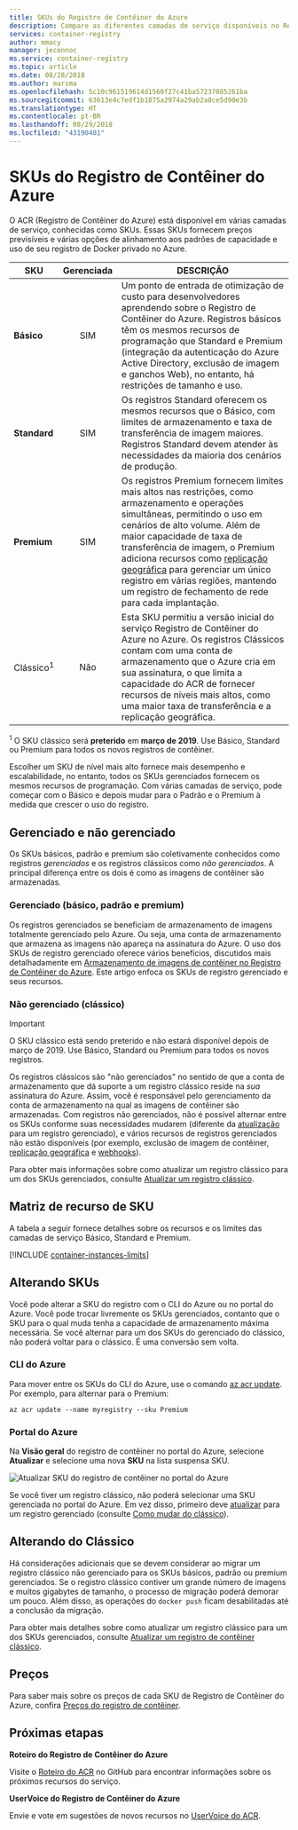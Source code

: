 ```yaml
---
title: SKUs do Registro de Contêiner do Azure
description: Compare as diferentes camadas de serviço disponíveis no Registro de Contêiner do Azure.
services: container-registry
author: mmacy
manager: jeconnoc
ms.service: container-registry
ms.topic: article
ms.date: 08/28/2018
ms.author: marsma
ms.openlocfilehash: 5c10c961519614d1560f27c41ba57237085261ba
ms.sourcegitcommit: 63613e4c7edf1b1875a2974a29ab2a8ce5d90e3b
ms.translationtype: HT
ms.contentlocale: pt-BR
ms.lasthandoff: 08/29/2018
ms.locfileid: "43190401"
---
```

# <a name="azure-container-registry-skus"></a>SKUs do Registro de Contêiner do Azure

O ACR (Registro de Contêiner do Azure) está disponível em várias camadas de serviço, conhecidas como SKUs. Essas SKUs fornecem preços previsíveis e várias opções de alinhamento aos padrões de capacidade e uso de seu registro de Docker privado no Azure.

| SKU | Gerenciada | DESCRIÇÃO |
| --- | :-------: | ----------- |
| **Básico** | SIM | Um ponto de entrada de otimização de custo para desenvolvedores aprendendo sobre o Registro de Contêiner do Azure. Registros básicos têm os mesmos recursos de programação que Standard e Premium (integração da autenticação do Azure Active Directory, exclusão de imagem e ganchos Web), no entanto, há restrições de tamanho e uso. |
| **Standard** | SIM | Os registros Standard oferecem os mesmos recursos que o Básico, com limites de armazenamento e taxa de transferência de imagem maiores. Registros Standard devem atender às necessidades da maioria dos cenários de produção. |
| **Premium** | SIM | Os registros Premium fornecem limites mais altos nas restrições, como armazenamento e operações simultâneas, permitindo o uso em cenários de alto volume. Além de maior capacidade de taxa de transferência de imagem, o Premium adiciona recursos como [replicação geográfica][container-registry-geo-replication] para gerenciar um único registro em várias regiões, mantendo um registro de fechamento de rede para cada implantação. |
| Clássico<sup>1</sup> | Não  | Esta SKU permitiu a versão inicial do serviço Registro de Contêiner do Azure no Azure. Os registros Clássicos contam com uma conta de armazenamento que o Azure cria em sua assinatura, o que limita a capacidade do ACR de fornecer recursos de níveis mais altos, como uma maior taxa de transferência e a replicação geográfica. |

<sup>1</sup> O SKU clássico será **preterido** em **março de 2019**. Use Básico, Standard ou Premium para todos os novos registros de contêiner.

Escolher um SKU de nível mais alto fornece mais desempenho e escalabilidade, no entanto, todos os SKUs gerenciados fornecem os mesmos recursos de programação. Com várias camadas de serviço, pode começar com o Básico e depois mudar para o Padrão e o Premium à medida que crescer o uso do registro.

## <a name="managed-vs-unmanaged"></a>Gerenciado e não gerenciado

Os SKUs básicos, padrão e premium são coletivamente conhecidos como registros *gerenciados* e os registros clássicos como *não gerenciados*. A principal diferença entre os dois é como as imagens de contêiner são armazenadas.

### <a name="managed-basic-standard-premium"></a>Gerenciado (básico, padrão e premium)

Os registros gerenciados se beneficiam de armazenamento de imagens totalmente gerenciado pelo Azure. Ou seja, uma conta de armazenamento que armazena as imagens não apareça na assinatura do Azure. O uso dos SKUs de registro gerenciado oferece vários benefícios, discutidos mais detalhadamente em [Armazenamento de imagens de contêiner no Registro de Contêiner do Azure][container-registry-storage]. Este artigo enfoca os SKUs de registro gerenciado e seus recursos.

### <a name="unmanaged-classic"></a>Não gerenciado (clássico)

> [!IMPORTANT]
> O SKU clássico está sendo preterido e não estará disponível depois de março de 2019. Use Básico, Standard ou Premium para todos os novos registros.

Os registros clássicos são "não gerenciados" no sentido de que a conta de armazenamento que dá suporte a um registro clássico reside na *sua* assinatura do Azure. Assim, você é responsável pelo gerenciamento da conta de armazenamento na qual as imagens de contêiner são armazenadas. Com registros não gerenciados, não é possível alternar entre os SKUs conforme suas necessidades mudarem (diferente da [atualização][container-registry-upgrade] para um registro gerenciado), e vários recursos de registros gerenciados não estão disponíveis (por exemplo, exclusão de imagem de contêiner, [replicação geográfica][container-registry-geo-replication] e [webhooks][container-registry-webhook]).

Para obter mais informações sobre como atualizar um registro clássico para um dos SKUs gerenciados, consulte [Atualizar um registro clássico][container-registry-upgrade].

## <a name="sku-feature-matrix"></a>Matriz de recurso de SKU

A tabela a seguir fornece detalhes sobre os recursos e os limites das camadas de serviço Básico, Standard e Premium.

[!INCLUDE [container-instances-limits](../../includes/container-registry-limits.md)]

## <a name="changing-skus"></a>Alterando SKUs

Você pode alterar a SKU do registro com o CLI do Azure ou no portal do Azure. Você pode trocar livremente os SKUs gerenciados, contanto que o SKU para o qual muda tenha a capacidade de armazenamento máxima necessária. Se você alternar para um dos SKUs do gerenciado do clássico, não poderá voltar para o clássico. É uma conversão sem volta.

### <a name="azure-cli"></a>CLI do Azure

Para mover entre os SKUs do CLI do Azure, use o comando [az acr update][az-acr-update]. Por exemplo, para alternar para o Premium:

```azurecli
az acr update --name myregistry --sku Premium
```

### <a name="azure-portal"></a>Portal do Azure

Na **Visão geral** do registro de contêiner no portal do Azure, selecione **Atualizar** e selecione uma nova **SKU** na lista suspensa SKU.

![Atualizar SKU do registro de contêiner no portal do Azure][update-registry-sku]

Se você tiver um registro clássico, não poderá selecionar uma SKU gerenciada no portal do Azure. Em vez disso, primeiro deve [atualizar][container-registry-upgrade] para um registro gerenciado (consulte [Como mudar do clássico](#changing-from-classic)).

## <a name="changing-from-classic"></a>Alterando do Clássico

Há considerações adicionais que se devem considerar ao migrar um registro clássico não gerenciado para os SKUs básicos, padrão ou premium gerenciados. Se o registro clássico contiver um grande número de imagens e muitos gigabytes de tamanho, o processo de migração poderá demorar um pouco. Além disso, as operações do `docker push` ficam desabilitadas até a conclusão da migração.

Para obter mais detalhes sobre como atualizar um registro clássico para um dos SKUs gerenciados, consulte [Atualizar um registro de contêiner clássico][container-registry-upgrade].

## <a name="pricing"></a>Preços

Para saber mais sobre os preços de cada SKU de Registro de Contêiner do Azure, confira [Preços do registro de contêiner][container-registry-pricing].

## <a name="next-steps"></a>Próximas etapas

**Roteiro do Registro de Contêiner do Azure**

Visite o [Roteiro do ACR][acr-roadmap] no GitHub para encontrar informações sobre os próximos recursos do serviço.

**UserVoice do Registro de Contêiner do Azure**

Envie e vote em sugestões de novos recursos no [UserVoice do ACR][container-registry-uservoice].

<!-- IMAGES -->
[update-registry-sku]: ./media/container-registry-skus/update-registry-sku.png

<!-- LINKS - External -->
[acr-roadmap]: https://aka.ms/acr/roadmap
[container-registry-pricing]: https://azure.microsoft.com/pricing/details/container-registry/
[container-registry-uservoice]: https://feedback.azure.com/forums/903958-azure-container-registry

<!-- LINKS - Internal -->
[az-acr-update]: /cli/azure/acr#az-acr-update
[container-registry-geo-replication]: container-registry-geo-replication.md
[container-registry-upgrade]: container-registry-upgrade.md
[container-registry-storage]: container-registry-storage.md
[container-registry-webhook]: container-registry-webhook.md
